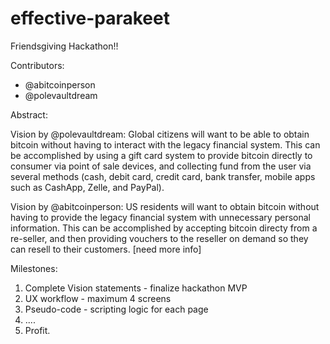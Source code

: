 # effective-parakeet

Friendsgiving Hackathon!!

Contributors:

- @abitcoinperson
- @polevaultdream

Abstract:

Vision by @polevaultdream: 
Global citizens will want to be able to obtain bitcoin without having to interact with the legacy financial system. This can be accomplished by using a gift card system to provide bitcoin directly to consumer via point of sale devices, and collecting fund from the user via several methods (cash, debit card, credit card, bank transfer, mobile apps such as CashApp, Zelle, and PayPal). 

Vision by @abitcoinperson:
US residents will want to obtain bitcoin without having to provide the legacy financial system with unnecessary personal information. This can be accomplished by accepting bitcoin directy from a re-seller, and then providing vouchers to the reseller on demand so they can resell to their customers. [need more info]


Milestones:
1) Complete Vision statements - finalize hackathon MVP
2) UX workflow - maximum 4 screens
3) Pseudo-code - scripting logic for each page
4) ....
5) Profit.
